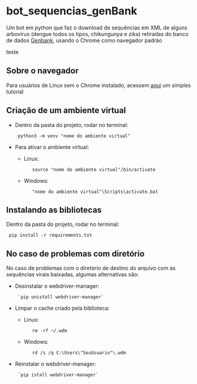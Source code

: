 # bot_sequencias_genBank
Um bot em python que faz o download de sequências em XML de alguns arbovírus (dengue todos os tipos, chikungunya e zika) retiradas do banco de dados [Genbank](https://www.ncbi.nlm.nih.gov/nucleotide/), usando o Chrome como navegador padrão

teste

## Sobre o navegador
Para usuários de Linux sem o Chrome instalado, acessem [aqui](https://www.edivaldobrito.com.br/instalar-google-chrome-no-ubuntu/) um simples tutorial

## Criação de um ambiente virtual
 - Dentro da pasta do projeto, rodar no terminal:
    
        python3 -m venv "nome do ambiente virtual"

 - Para ativar o ambiente virtual:
   - Linux:

            source "nome do ambiente virtual"/bin/activate

   - Windows:
    
            "nome do ambiente virtual"\Scripts\activate.bat


## Instalando as bibliotecas
Dentro da pasta do projeto, rodar no terminal:

     pip install -r requirements.txt

## No caso de problemas com diretório
No caso de problemas com o diretório de destino do arquivo com as sequências virais baixadas, algumas alternativas são:
- Desinstalar o webdriver-manager:

       `pip unistall webdriver-manager`

- Limpar o cache criado pela biblioteca:
   - Linux:

            rm -rf ~/.wdm

   - Windows:
    
            rd /s /q C:\Users\"SeuUsuario"\.wdm

- Reinstalar o webdriver-manager:

       `pip istall webdriver-manager`
